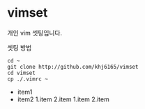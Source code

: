 # vimset
개인 vim 셋팅입니다.

셋팅 방법
```
cd ~
git clone http://github.com/khj6165/vimset
cd vimset
cp ./.vimrc ~
```

* item1
* item2
1.item
2.item
	1.item
	2.item
